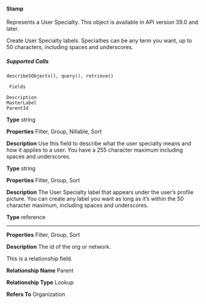 #### Stamp

Represents a User Specialty. This object is available in API version 39.0 and later.

Create User Specialty labels. Specialties can be any term you want, up to 50 characters, including spaces and underscores.

##### Supported Calls
```
describeSObjects(), query(), retrieve()

 Fields

```
```
Description
MasterLabel
ParentId

```

**Type**
string

**Properties**
Filter, Group, Nillable, Sort

**Description**
Use this field to describe what the user specialty means and how it applies to a
user. You have a 255 character maximum including spaces and underscores.

**Type**
string

**Properties**
Filter, Group, Sort

**Description**
The User Specialty label that appears under the user’s profile picture. You can
create any label you want as long as it’s within the 50 character maximum,
including spaces and underscores.

**Type**
reference


-----

**Properties**
Filter, Group, Sort

**Description**
The id of the org or network.

This is a relationship field.

**Relationship Name**
Parent

**Relationship Type**
Lookup

**Refers To**
Organization
